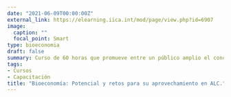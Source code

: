```yaml
---
date: "2021-06-09T00:00:00Z"
external_link: https://elearning.iica.int/mod/page/view.php?id=6907
image:
  caption: ""
  focal_point: Smart
type: bioeconomia
draft: false
summary: Curso de 60 horas que promueve entre un público amplio el concepto de bioeconomía como visión del desarrollo productivo, sus orígenes, ejes impulsores y su potencial para el desarrollo económico, ambiental y social.
tags:
- Cursos
- Capacitación
title: "Bioeconomía: Potencial y retos para su aprovechamiento en ALC."
---
```

